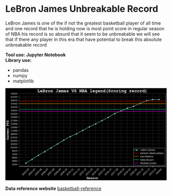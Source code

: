 # LeBron James Unbreakable Record
LeBron James is one of the if not the greatest basketball player of all time and one record that he is holding now is most point score in regular season of NBA his record is so absurd that it seem to be unbreakable
we will see that if there any player in this era that have potential to break this absolute unbreakable record

**Tool use: Jupyter Notebook**  
**Library use:** 
  - pandas
  - numpy
  - matplotlib

![preview](https://github.com/NaeveBoontham/project/blob/main/LeBron_James_UnbreakableRecord/LeBron_preview.png)

**Data reference website**
[basketball-reference](https://www.basketball-reference.com/)
